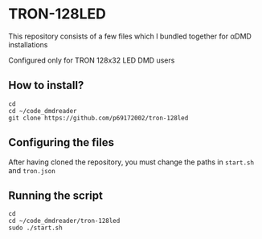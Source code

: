 # TRON-128LED
This repository consists of a few files which I bundled together for αDMD installations

Configured only for TRON 128x32 LED DMD users

## How to install?

```
cd
cd ~/code_dmdreader
git clone https://github.com/p69172002/tron-128led
```
## Configuring the files
After having cloned the repository, you must change the paths in `start.sh` and `tron.json`

## Running the script
```
cd
cd ~/code_dmdreader/tron-128led
sudo ./start.sh
```
